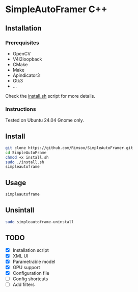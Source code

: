 # SimpleAutoFramer C++ 

## Installation

### Prerequisites

- OpenCV
- V4l2loopback
- CMake
- Make
- Apindicator3
- Gtk3
- ...

Check the [install.sh](install.sh) script for more details.  

### Instructions

Tested on Ubuntu 24.04 Gnome only.

## Install

```bash
git clone https://github.com/Rimsoo/SimpleAutoFramer.git
cd SimpleAutoFrame
chmod +x install.sh
sudo ./install.sh
simpleautoframe
```

## Usage

```bash
simpleautoframe
```

## Unsintall

```bash
sudo simpleautoframe-uninstall
```

## TODO

- [x] Installation script
- [x] XML UI
- [x] Parametrable model
- [x] GPU support
- [x] Configuration file
- [ ] Config shortcuts
- [ ] Add filters
